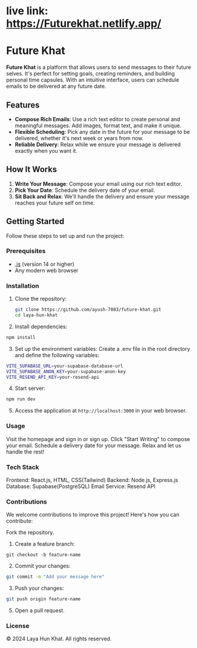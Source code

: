 # live link: https://Futurekhat.netlify.app/

# Future Khat

**Future Khat** is a platform that allows users to send messages to their future selves. It's perfect for setting goals, creating reminders, and building personal time capsules. With an intuitive interface, users can schedule emails to be delivered at any future date.

## Features

- **Compose Rich Emails**: Use a rich text editor to create personal and meaningful messages. Add images, format text, and make it unique.
- **Flexible Scheduling**: Pick any date in the future for your message to be delivered, whether it's next week or years from now.
- **Reliable Delivery**: Relax while we ensure your message is delivered exactly when you want it.

## How It Works

1. **Write Your Message**: Compose your email using our rich text editor.
2. **Pick Your Date**: Schedule the delivery date of your email.
3. **Sit Back and Relax**: We'll handle the delivery and ensure your message reaches your future self on time.

## Getting Started

Follow these steps to set up and run the project:

### Prerequisites

- [.js](https://nodejs.org/) (version 14 or higher)
- Any modern web browser

### Installation

1. Clone the repository:
   ```bash
   git clone https://github.com/ayush-7083/future-khat.git
   cd laya-hun-khat
   
2. Install dependencies:
```bash
npm install
```

3. Set up the environment variables:
Create a .env file in the root directory and define the following variables:
```bash
VITE_SUPABASE_URL=your-supabase-database-url
VITE_SUPABASE_ANON_KEY=your-supabase-anon-key
VITE_RESEND_API_KEY=your-resend-api
```
4. Start server:
```bash
npm run dev
```
5. Access the application at ```http://localhost:3000``` in your web browser.

### Usage
Visit the homepage and sign in or sign up.
Click "Start Writing" to compose your email.
Schedule a delivery date for your message.
Relax and let us handle the rest!

### Tech Stack
Frontend: React.js, HTML, CSS(Tailwind)
Backend: Node.js, Express.js
Database: Supabase(PostgreSQL)
Email Service: Resend API


### Contributions
We welcome contributions to improve this project! Here's how you can contribute:

Fork the repository.
1. Create a feature branch:
```
git checkout -b feature-name
```
2. Commit your changes:
```bash
git commit -m "Add your message here"
```
3. Push your changes:
```bash
git push origin feature-name
```
5. Open a pull request.

### License
© 2024 Laya Hun Khat. All rights reserved.
